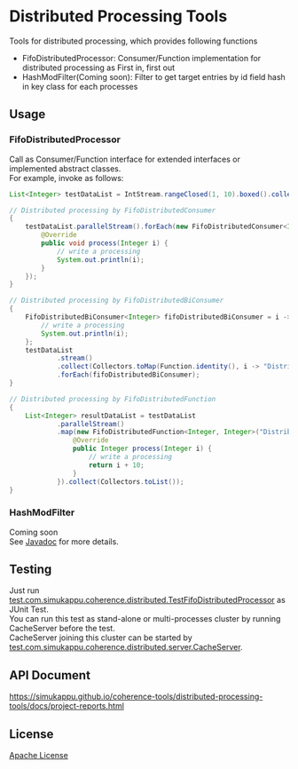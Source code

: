 # Distributed Processing Tools
Tools for distributed processing, which provides following functions
* FifoDistributedProcessor: Consumer/Function implementation for distributed processing as First in, first out
* HashModFilter(Coming soon): Filter to get target entries by id field hash in key class for each processes

## Usage
### FifoDistributedProcessor
Call as Consumer/Function interface for extended interfaces or implemented abstract classes.  
For example, invoke as follows:  
```java
List<Integer> testDataList = IntStream.rangeClosed(1, 10).boxed().collect(Collectors.toList());

// Distributed processing by FifoDistributedConsumer
{
	testDataList.parallelStream().forEach(new FifoDistributedConsumer<Integer>("DistributedProcessingCache") {
		@Override
		public void process(Integer i) {
			// write a processing
			System.out.println(i);
		}
	});
}

// Distributed processing by FifoDistributedBiConsumer
{
	FifoDistributedBiConsumer<Integer> fifoDistributedBiConsumer = i -> {
		// write a processing
		System.out.println(i);
	};
	testDataList
			.stream()
			.collect(Collectors.toMap(Function.identity(), i -> "DistributedProcessingCache"))
			.forEach(fifoDistributedBiConsumer);
}

// Distributed processing by FifoDistributedFunction
{
	List<Integer> resultDataList = testDataList
			.parallelStream()
			.map(new FifoDistributedFunction<Integer, Integer>("DistributedProcessingCache") {
				@Override
				public Integer process(Integer i) {
					// write a processing
					return i + 10;
				}
			}).collect(Collectors.toList());
}
```
### HashModFilter
Coming soon  
See [Javadoc](https://simukappu.github.io/coherence-tools/distributed-processing-tools/docs/apidocs/index.html) for more details.

## Testing
Just run [test.com.simukappu.coherence.distributed.TestFifoDistributedProcessor](https://github.com/simukappu/coherence-tools/blob/master/distributed-processing-tools/src/test/java/test/com/simukappu/coherence/distributed/TestFifoDistributedProcessor.java) as JUnit Test.  
You can run this test as stand-alone or multi-processes cluster by running CacheServer before the test.  
CacheServer joining this cluster can be started by [test.com.simukappu.coherence.distributed.server.CacheServer](https://github.com/simukappu/coherence-tools/blob/master/distributed-processing-tools/src/test/java/test/com/simukappu/coherence/distributed/server/CacheServer.java).

## API Document
<https://simukappu.github.io/coherence-tools/distributed-processing-tools/docs/project-reports.html>

## License
[Apache License](https://github.com/simukappu/coherence-tools/blob/master/LICENSE)
